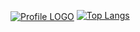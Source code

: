 <a href="https://ibb.co/jvpgC1N"><img src="https://i.ibb.co/HDJnckS/White-Minimalist-Simple-Aesthetic-Name-Twitter-Header.png" alt="Profile LOGO" border="0" align="center"></a>
[![Top Langs](https://github-readme-stats.vercel.app/api/top-langs/?username=Gyash2112)](https://github.com/anuraghazra/github-readme-stats)
<!--
**Gyash2112/Gyash2112** is a ✨ _special_ ✨ repository because its `README.md` (this file) appears on your GitHub profile.

Here are some ideas to get you started:

- 🔭 I’m currently working on ...
- 🌱 I’m currently learning ...
- 👯 I’m looking to collaborate on ...
- 🤔 I’m looking for help with ...
- 💬 Ask me about ...
- 📫 How to reach me: ...
- 😄 Pronouns: ...
- ⚡ Fun fact: ...
-->
